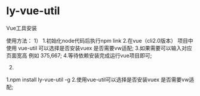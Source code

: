﻿# ly-vue-util
Vue工具安装

使用方法：
1）
1.初始化node代码后执行npm link 
2.在vue（cli2.0版本）  项目中使用 vue-util 可以选择是否安装vuex 是否需要vw适配;
3.如果需要可以输入对应页面宽高 例如 375,667;
4.等待依赖安装完成运行vue项目即可;

2)
1.npm install ly-vue-util -g
2.使用vue-util可以选择是否安装vuex 是否需要vw适配;